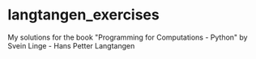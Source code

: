# langtangen_exercises
My solutions for the book "Programming for Computations - Python" by Svein Linge - Hans Petter Langtangen
